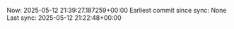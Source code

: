 Now: 2025-05-12 21:39:27.187259+00:00 Earliest commit since sync: None Last sync: 2025-05-12 21:22:48+00:00
